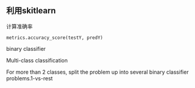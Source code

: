 ## 利用skitlearn



计算准确率

```
metrics.accuracy_score(testY, predY)
```





binary classifier

Multi-class classification

For more than 2 classes, split the problem up into several binary classifier problems.1-vs-rest



